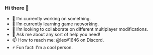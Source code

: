 ### Hi there 👋

- 🔭 I’m currently working on something.
- 🌱 I’m currently learning game networking.
- 👯 I’m looking to collaborate on different multiplayer modifications.
- 💬 Ask me about any sort of help you need!
- 📫 How to reach me: @lex#1646 on Discord.
- ⚡ Fun fact: I'm a cool person.

<!--
**dev-lexander/dev-lexander** is a ✨ _special_ ✨ repository because its `README.md` (this file) appears on your GitHub profile.

Here are some ideas to get you started:

- 🔭 I’m currently working on ...
- 🌱 I’m currently learning ...
- 👯 I’m looking to collaborate on ...
- 🤔 I’m looking for help with ...
- 💬 Ask me about ...
- 📫 How to reach me: ...
- 😄 Pronouns: ...
- ⚡ Fun fact: ...
-->
